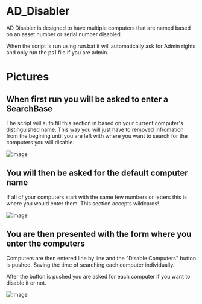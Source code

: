 # AD_Disabler

AD Disabler is designed to have multiple computers that are named based on an asset number or serial number disabled.

When the script is run using run.bat it will automatically ask for Admin rights and only run the ps1 file if you are admin.

# Pictures
## When first run you will be asked to enter a SearchBase
The script will auto fill this section in based on your current computer's distinguished name. This way you will just have to removed infromation from the begining until you are left with where you want to search for the computers you will disable.

![image](https://user-images.githubusercontent.com/56235254/126362952-79d26ce4-9cde-471a-923f-fba72eb936dd.png)

## You will then be asked for the default computer name
If all of your computers start with the same few numbers or letters this is where you would enter them. This section accepts wildcards!

![image](https://user-images.githubusercontent.com/56235254/126365780-844145a0-a8a2-4c95-802d-91c4a133231b.png)

## You are then presented with the form where you enter the computers
Computers are then entered line by line and the "Disable Computers" button is pushed. Saving the time of searching each computer individually.

After the button is pushed you are asked for each computer if you want to disable it or not.

![image](https://user-images.githubusercontent.com/56235254/126362750-22e9a545-ead8-45fb-bfbe-f884f690b028.png)

